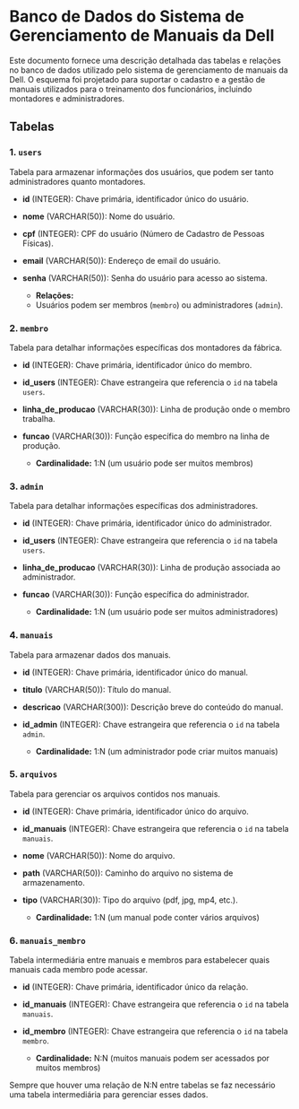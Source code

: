 # Banco de Dados do Sistema de Gerenciamento de Manuais da Dell

Este documento fornece uma descrição detalhada das tabelas e relações no banco de dados utilizado pelo sistema de gerenciamento de manuais da Dell. O esquema foi projetado para suportar o cadastro e a gestão de manuais utilizados para o treinamento dos funcionários, incluindo montadores e administradores.

## Tabelas

### 1. `users`
Tabela para armazenar informações dos usuários, que podem ser tanto administradores quanto montadores.

- **id** (INTEGER): Chave primária, identificador único do usuário.
- **nome** (VARCHAR(50)): Nome do usuário.
- **cpf** (INTEGER): CPF do usuário (Número de Cadastro de Pessoas Físicas).
- **email** (VARCHAR(50)): Endereço de email do usuário.
- **senha** (VARCHAR(50)): Senha do usuário para acesso ao sistema.

    - **Relações:**
  - Usuários podem ser membros (`membro`) ou administradores (`admin`).

### 2. `membro`
Tabela para detalhar informações específicas dos montadores da fábrica.

- **id** (INTEGER): Chave primária, identificador único do membro.
- **id_users** (INTEGER): Chave estrangeira que referencia o `id` na tabela `users`.
- **linha_de_producao** (VARCHAR(30)): Linha de produção onde o membro trabalha.
- **funcao** (VARCHAR(30)): Função específica do membro na linha de produção.

    - **Cardinalidade:** 1:N (um usuário pode ser muitos membros)

### 3. `admin`
Tabela para detalhar informações específicas dos administradores.

- **id** (INTEGER): Chave primária, identificador único do administrador.
- **id_users** (INTEGER): Chave estrangeira que referencia o `id` na tabela `users`.
- **linha_de_producao** (VARCHAR(30)): Linha de produção associada ao administrador.
- **funcao** (VARCHAR(30)): Função específica do administrador.

    - **Cardinalidade:** 1:N (um usuário pode ser muitos administradores)

### 4. `manuais`
Tabela para armazenar dados dos manuais.

- **id** (INTEGER): Chave primária, identificador único do manual.
- **titulo** (VARCHAR(50)): Título do manual.
- **descricao** (VARCHAR(300)): Descrição breve do conteúdo do manual.
- **id_admin** (INTEGER): Chave estrangeira que referencia o `id` na tabela `admin`.

    - **Cardinalidade:** 1:N (um administrador pode criar muitos manuais)

### 5. `arquivos`
Tabela para gerenciar os arquivos contidos nos manuais.

- **id** (INTEGER): Chave primária, identificador único do arquivo.
- **id_manuais** (INTEGER): Chave estrangeira que referencia o `id` na tabela `manuais`.
- **nome** (VARCHAR(50)): Nome do arquivo.
- **path** (VARCHAR(50)): Caminho do arquivo no sistema de armazenamento.
- **tipo** (VARCHAR(30)): Tipo do arquivo (pdf, jpg, mp4, etc.).

    - **Cardinalidade:** 1:N (um manual pode conter vários arquivos)

### 6. `manuais_membro`
Tabela intermediária entre manuais e membros para estabelecer quais manuais cada membro pode acessar.

- **id** (INTEGER): Chave primária, identificador único da relação.
- **id_manuais** (INTEGER): Chave estrangeira que referencia o `id` na tabela `manuais`.
- **id_membro** (INTEGER): Chave estrangeira que referencia o `id` na tabela `membro`.

    - **Cardinalidade:** N:N (muitos manuais podem ser acessados por muitos membros)


Sempre que houver uma relação de N:N entre tabelas se faz necessário uma tabela intermediária para gerenciar esses dados.

